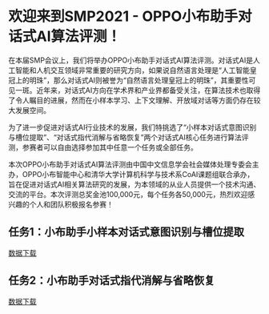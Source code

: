 # 欢迎来到SMP2021 - OPPO小布助手对话式AI算法评测！

在本届SMP会议上，我们将举办OPPO小布助手对话式AI算法评测。对话式AI是人工智能和人机交互领域非常重要的研究方向，如果说自然语言处理是“人工智能皇冠上的明珠”，那么对话式AI则被誉为“自然语言处理皇冠上的明珠”，其重要性可见一斑。近年来，对话式AI方向在学术界和产业界都备受关注，在算法技术也取得了令人瞩目的进展，然而在小样本学习、上下文理解、开放域对话等方面仍存在较大发展空间。

为了进一步促进对话式AI行业技术的发展，我们特挑选了“小样本对话式意图识别与槽位提取”、“对话式指代消解与省略恢复”两个对话式AI核心任务进行算法评测，参赛者可以自由选择参加其中任意一个任务或全部任务。

本次OPPO小布助手对话式AI算法评测由中国中文信息学会社会媒体处理专委会主办，OPPO小布智能中心和清华大学计算机科学与技术系CoAI课题组联合承办，旨在促进对话式AI相关算法研究的发展，为本领域的从业人员提供一个技术沟通、交流的平台。本次评测总奖金池100,000元，每个任务各50,000元，热烈欢迎感兴趣的个人和团队积极报名参赛！

## 任务1：小布助手小样本对话式意图识别与槽位提取
[数据下载](https://github.com/xiaobu-coai/smp-2021-coai/tree/main/track_01)

## 任务2：小布助手对话式指代消解与省略恢复
[数据下载](https://github.com/xiaobu-coai/smp-2021-coai/tree/main/track_02)
